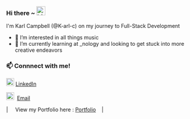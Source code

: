 ### Hi there ~ <img src="https://user-images.githubusercontent.com/1303154/88677602-1635ba80-d120-11ea-84d8-d263ba5fc3c0.gif" width="24px" alt="hi">

I'm Karl Campbell (@K-arl-c) on my journey to Full-Stack Development
- 👀 I’m interested in all things music 
- 🌱 I’m currently learning at _nology and looking to get stuck into more creative endeavors

<h3>📫 Connnect with me!</h3>

<img src="https://cdn.jsdelivr.net/gh/dmhendricks/signature-social-icons/icons/round-flat-filled/50px/linkedin.png" width="21" height="21" alt="linkedin"> [LinkedIn](https://www.linkedin.com/in/karl-campbell-9a1477253/)

<img src="https://cdn.jsdelivr.net/gh/dmhendricks/signature-social-icons/icons/round-flat-filled/50px/mail.png" width="21" />&nbsp; [Email](mailto:karlcampbell100@gmail.com)



| &nbsp;&nbsp;&nbsp; View my Portfolio here : [Portfolio](https://k-arl-c.github.io/web-project/) &nbsp;&nbsp;&nbsp;|&nbsp;&nbsp;&nbsp; </sub>



<!---
K-arl-c/K-arl-c is a ✨ special ✨ repository because its `README.md` (this file) appears on your GitHub profile.
You can click the Preview link to take a look at your changes.
--->
